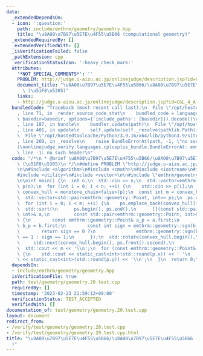 ```yaml
---
data:
  _extendedDependsOn:
  - icon: ':question:'
    path: include/emthrm/geometry/geometry.hpp
    title: "\u8A08\u7B97\u5E7E\u4F55\u5B66 (computational geometry)"
  _extendedRequiredBy: []
  _extendedVerifiedWith: []
  _isVerificationFailed: false
  _pathExtension: cpp
  _verificationStatusIcon: ':heavy_check_mark:'
  attributes:
    '*NOT_SPECIAL_COMMENTS*': ''
    PROBLEM: http://judge.u-aizu.ac.jp/onlinejudge/description.jsp?id=CGL_4_A
    document_title: "\u8A08\u7B97\u5E7E\u4F55\u5B66/\u8A08\u7B97\u5E7E\u4F55\u5B66\
      \ (\u51F8\u5305)"
    links:
    - http://judge.u-aizu.ac.jp/onlinejudge/description.jsp?id=CGL_4_A
  bundledCode: "Traceback (most recent call last):\n  File \"/opt/hostedtoolcache/Python/3.9.16/x64/lib/python3.9/site-packages/onlinejudge_verify/documentation/build.py\"\
    , line 71, in _render_source_code_stat\n    bundled_code = language.bundle(stat.path,\
    \ basedir=basedir, options={'include_paths': [basedir]}).decode()\n  File \"/opt/hostedtoolcache/Python/3.9.16/x64/lib/python3.9/site-packages/onlinejudge_verify/languages/cplusplus.py\"\
    , line 187, in bundle\n    bundler.update(path)\n  File \"/opt/hostedtoolcache/Python/3.9.16/x64/lib/python3.9/site-packages/onlinejudge_verify/languages/cplusplus_bundle.py\"\
    , line 401, in update\n    self.update(self._resolve(pathlib.Path(included), included_from=path))\n\
    \  File \"/opt/hostedtoolcache/Python/3.9.16/x64/lib/python3.9/site-packages/onlinejudge_verify/languages/cplusplus_bundle.py\"\
    , line 260, in _resolve\n    raise BundleErrorAt(path, -1, \"no such header\"\
    )\nonlinejudge_verify.languages.cplusplus_bundle.BundleErrorAt: emthrm/geometry/geometry.hpp:\
    \ line -1: no such header\n"
  code: "/*\n * @brief \u8A08\u7B97\u5E7E\u4F55\u5B66/\u8A08\u7B97\u5E7E\u4F55\u5B66\
    \ (\u51F8\u5305)\n */\n#define PROBLEM \"http://judge.u-aizu.ac.jp/onlinejudge/description.jsp?id=CGL_4_A\"\
    \n\n#include <algorithm>\n#include <cmath>\n#include <iostream>\n#include <iterator>\n\
    #include <utility>\n#include <vector>\n\n#include \"emthrm/geometry/geometry.hpp\"\
    \n\nint main() {\n  int n;\n  std::cin >> n;\n  std::vector<emthrm::geometry::Point>\
    \ p(n);\n  for (int i = 0; i < n; ++i) {\n    std::cin >> p[i];\n  }\n  emthrm::geometry::Polygon\
    \ convex_hull = monotone_chain<false>(p);\n  const int m = convex_hull.size();\n\
    \  std::vector<std::pair<emthrm::geometry::Point, int>> ps;\n  ps.reserve(m);\n\
    \  for (int i = 0; i < m; ++i) {\n    ps.emplace_back(convex_hull[i], i);\n  }\n\
    \  std::sort(\n      ps.begin(), ps.end(),\n      [](const std::pair<emthrm::geometry::Point,\
    \ int>& a,\n         const std::pair<emthrm::geometry::Point, int>& b) -> bool\
    \ {\n        const emthrm::geometry::Point& a_p = a.first;\n        const emthrm::geometry::Point&\
    \ b_p = b.first;\n        const int sign = emthrm::geometry::sgn(b_p.y - a_p.y);\n\
    \        return sign == 0 ?\n               emthrm::geometry::sgn(b_p.x - a_p.x)\
    \ == 1 : sign == 1;\n      });\n  std::rotate(convex_hull.begin(),\n         \
    \     std::next(convex_hull.begin(), ps.front().second),\n              convex_hull.end());\n\
    \  std::cout << m << '\\n';\n  for (const emthrm::geometry::Point& p : convex_hull)\
    \ {\n    std::cout << static_cast<int>(std::round(p.x)) << ' '\n             \
    \ << static_cast<int>(std::round(p.y)) << '\\n';\n  }\n  return 0;\n}\n"
  dependsOn:
  - include/emthrm/geometry/geometry.hpp
  isVerificationFile: true
  path: test/geometry/geometry.20.test.cpp
  requiredBy: []
  timestamp: '2023-02-23 21:59:12+09:00'
  verificationStatus: TEST_ACCEPTED
  verifiedWith: []
documentation_of: test/geometry/geometry.20.test.cpp
layout: document
redirect_from:
- /verify/test/geometry/geometry.20.test.cpp
- /verify/test/geometry/geometry.20.test.cpp.html
title: "\u8A08\u7B97\u5E7E\u4F55\u5B66/\u8A08\u7B97\u5E7E\u4F55\u5B66 (\u51F8\u5305\
  )"
---
```

